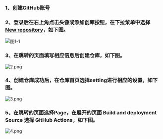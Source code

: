 ### 1、创建GitHub账号
### 2、登录后在右上角点击头像或添加创库按钮，在下拉菜单中选择 <u>New repository</u>，如下图。
![图1-1](/img/1.png)
### 3、在跳转的页面填写相应信息后创建仓库，如下图。
![2.png](/img/2.png)
### 4、创建仓库成功后，在仓库首页选择setting进行相应的设置，如下图。
![3.png](/img/3.png)
### 5、在跳转的页面选择Page，在展开的页面 Build and deployment Source 选择 GitHub Actions，如下图。
![4.png](/img/4.png)
